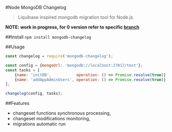 #Node MongoDB Changelog

> Liquibase inspired mongodb migration tool for Node.js.

**NOTE: work in progress, for 0 version refer to specific [branch](https://github.com/malykhinvi/node-mongodb-changelog/tree/v0)**

##Install
```npm install mongodb-changelog```

##Usage
```javascript
const changelog = require('mongodb-changelog');

const config = {mongoUrl: 'mongodb://localhost:27017/test'};
const tasks = [
    {name: 'initDB',           operation: () => Promise.resolve(true)},
    {name: 'addAppAdminUsers', operation: () => Promise.resolve(true)}
];

changelog(config, tasks);

```

##Features
- changeset functions synchronous processing,
- changeset modifications monitoring,
- migrations automatic run
